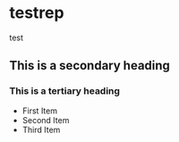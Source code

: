 # testrep
test
## This is a secondary heading
### This is a tertiary heading
* First Item
* Second Item
* Third Item
